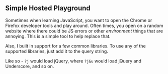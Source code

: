 ## Simple Hosted Playground

Sometimes when learning JavaScript, you want to open the Chrome or Firefox developer tools and play around. Often times, you open on a random website where there could be JS errors or other _environment_ things that are annoying. This is a simple tool to help replace that.

Also, I built in support for a few common libraries. To use any of the supported libraries, just add it to the query string.

Like so - `?j` would load jQuery, where `?j&u` would load jQuery and Underscore, and so on.